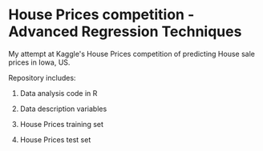 # House Prices competition - Advanced Regression Techniques  

My attempt at Kaggle's House Prices competition of predicting House sale prices in Iowa, US.

Repository includes:

  1. Data analysis code in R
  
  2. Data description variables
  
  3. House Prices training set
  
  4. House Prices test set
